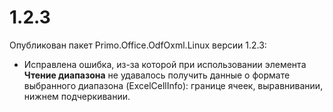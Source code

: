 # 1.2.3

Опубликован пакет Primo.Office.OdfOxml.Linux версии 1.2.3:
* Исправлена ошибка, из-за которой при использовании элемента **Чтение диапазона** не удавалось получить данные о формате выбранного диапазона (ExcelCellInfo): границе ячеек, выравнивании, нижнем подчеркивании.
